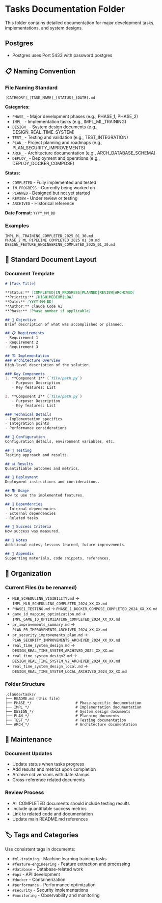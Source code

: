 # Tasks Documentation Folder

This folder contains detailed documentation for major development tasks, implementations, and system designs.

## Postgres
- Postgres uses Port 5433 with password postgres

## 📋 Naming Convention

### File Naming Standard
```
[CATEGORY]_[TASK_NAME]_[STATUS]_[DATE].md
```

**Categories:**
- `PHASE_` - Major development phases (e.g., PHASE_1, PHASE_2)
- `IMPL_` - Implementation tasks (e.g., IMPL_ML_TRAINING)
- `DESIGN_` - System design documents (e.g., DESIGN_REAL_TIME_SYSTEM)
- `TEST_` - Testing and validation (e.g., TEST_INTEGRATION)
- `PLAN_` - Project planning and roadmaps (e.g., PLAN_SECURITY_IMPROVEMENTS)
- `ARCH_` - Architecture documentation (e.g., ARCH_DATABASE_SCHEMA)
- `DEPLOY_` - Deployment and operations (e.g., DEPLOY_DOCKER_COMPOSE)

**Status:**
- `COMPLETED` - Fully implemented and tested
- `IN_PROGRESS` - Currently being worked on
- `PLANNED` - Designed but not yet started
- `REVIEW` - Under review or testing
- `ARCHIVED` - Historical reference

**Date Format:** `YYYY_MM_DD`

### Examples
```
IMPL_ML_TRAINING_COMPLETED_2025_01_30.md
PHASE_2_ML_PIPELINE_COMPLETED_2025_01_30.md
DESIGN_FEATURE_ENGINEERING_COMPLETED_2025_01_30.md
```

## 📄 Standard Document Layout

### Document Template
```markdown
# [Task Title]

**Status:** [COMPLETED|IN_PROGRESS|PLANNED|REVIEW|ARCHIVED]  
**Priority:** [HIGH|MEDIUM|LOW]  
**Date:** [YYYY-MM-DD]  
**Author:** Claude Code AI  
**Phase:** [Phase number if applicable]

## 🎯 Objective
Brief description of what was accomplished or planned.

## 📋 Requirements
- Requirement 1
- Requirement 2
- Requirement 3

## 🏗️ Implementation
### Architecture Overview
High-level description of the solution.

### Key Components
1. **Component 1** (`file/path.py`)
   - Purpose: Description
   - Key features: List

2. **Component 2** (`file/path.py`)
   - Purpose: Description
   - Key features: List

### Technical Details
- Implementation specifics
- Integration points
- Performance considerations

## 🔧 Configuration
Configuration details, environment variables, etc.

## 🧪 Testing
Testing approach and results.

## 📊 Results
Quantifiable outcomes and metrics.

## 🚀 Deployment
Deployment instructions and considerations.

## 📚 Usage
How to use the implemented features.

## 🔗 Dependencies
- Internal dependencies
- External dependencies
- Related tasks

## 🎉 Success Criteria
How success was measured.

## 📝 Notes
Additional notes, lessons learned, future improvements.

## 📎 Appendix
Supporting materials, code snippets, references.
```

## 📁 Organization

### Current Files (to be renamed)
- `MLB_SCHEDULING_VISIBILITY.md` → `IMPL_MLB_SCHEDULING_COMPLETED_2024_XX_XX.md`
- `PHASE1_TESTING.md` → `PHASE_1_DOCKER_COMPOSE_COMPLETED_2024_XX_XX.md`
- `game_id_mapping_optimization.md` → `IMPL_GAME_ID_OPTIMIZATION_COMPLETED_2024_XX_XX.md`
- `pr_improvements_summary.md` → `PLAN_PR_IMPROVEMENTS_ARCHIVED_2024_XX_XX.md`
- `pr_security_improvements_plan.md` → `PLAN_SECURITY_IMPROVEMENTS_ARCHIVED_2024_XX_XX.md`
- `real_time_system_design.md` → `DESIGN_REAL_TIME_SYSTEM_ARCHIVED_2024_XX_XX.md`
- `real_time_system_design2.md` → `DESIGN_REAL_TIME_SYSTEM_V2_ARCHIVED_2024_XX_XX.md`
- `real_time_system_design_local.md` → `DESIGN_REAL_TIME_SYSTEM_LOCAL_ARCHIVED_2024_XX_XX.md`

### Folder Structure
```
.claude/tasks/
├── README.md (this file)
├── PHASE_*/                    # Phase-specific documentation
├── IMPL_*/                     # Implementation documentation
├── DESIGN_*/                   # System design documents
├── PLAN_*/                     # Planning documents
├── TEST_*/                     # Testing documentation
└── ARCH_*/                     # Architecture documentation
```

## 🔄 Maintenance

### Document Updates
- Update status when tasks progress
- Add results and metrics upon completion
- Archive old versions with date stamps
- Cross-reference related documents

### Review Process
- All COMPLETED documents should include testing results
- Include quantifiable success metrics
- Link to related code and documentation
- Update main README.md references

## 🏷️ Tags and Categories

Use consistent tags in documents:
- `#ml-training` - Machine learning training tasks
- `#feature-engineering` - Feature extraction and processing
- `#database` - Database-related work
- `#api` - API development
- `#docker` - Containerization
- `#performance` - Performance optimization
- `#security` - Security implementations
- `#monitoring` - Observability and monitoring